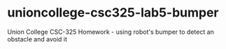 # unioncollege-csc325-lab5-bumper
Union College CSC-325 Homework - using robot's bumper to detect an obstacle and avoid it
